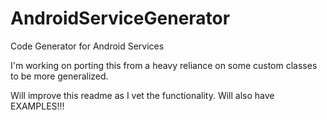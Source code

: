 AndroidServiceGenerator
=======================

Code Generator for Android Services

I'm working on porting this from a heavy reliance on some custom classes to be more generalized.

Will improve this readme as I vet the functionality. Will also have EXAMPLES!!!